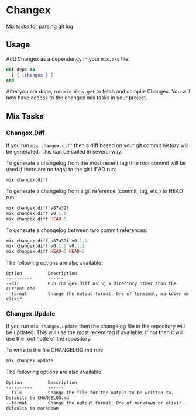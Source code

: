 # Changex

Mix tasks for parsing git log.

## Usage

Add Changex as a dependency in your `mix.exs` file.

```elixir
def deps do
  [ { :changex } ]
end
```

After you are done, run `mix deps.get` to fetch and compile Changex. You will now have access to the changex mix tasks in your project.

## Mix Tasks

### Changex.Diff

If you run `mix changex.diff` then a diff based on your git commit history will be generated. This can be called in several way:


To generate a changelog from the most recent tag (the root commit will be used if there are no tags) to the git HEAD run:

```elixir
mix changex.diff
```

To generate a changelog from a git reference (commit, tag, etc.) to HEAD run:

```elixir
mix changex.diff a87a32f
mix changex.diff v0.1.0
mix changex.diff HEAD~5
```

To generate a changelog between two commit references:

```elixir
mix changex.diff a87a32f v0.1.0
mix changex.diff v0.1.0 v0.1.1
mix changex.diff HEAD~5 HEAD~2
```

The following options are also available:

    Option          Description
    ----------      ------
    --dir           Run changex.diff using a directory other than the current one
    --format        Change the output format. One of terminal, markdown or elixir

### Changex.Update

If you run `mix changex.update` then the changelog file in the repository will be updated. This will use the most recent tag if available, if not then it will use the root node of the repository.


To write to the file CHANGELOG.md run:

```elixir
mix changex.update
```

The following options are also available:

    Option          Description
    ----------      ------
    --file          Change the file for the output to be written to. Defaults to CHANGELOG.md
    --format        Change the output format. One of markdown or elixir, defaults to markdown
